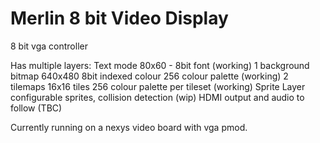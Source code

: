 # Merlin 8 bit Video Display
8 bit vga controller

Has multiple layers:
Text mode 80x60 - 8bit font (working)
1 background bitmap 640x480 8bit indexed colour 256 colour palette (working)
2 tilemaps 16x16 tiles 256 colour palette per tileset (working)
Sprite Layer configurable sprites, collision detection (wip)
HDMI output and audio to follow (TBC)

Currently running on a nexys video board with vga pmod. 
